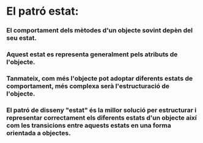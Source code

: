 <h1>El patró estat:</h1>

  <h3>El comportament dels mètodes d'un objecte sovint depèn del seu estat.</h3>
  <h3>Aquest estat es representa generalment pels atributs de l'objecte.</h3>
  <h3>Tanmateix, com més l'objecte pot adoptar diferents estats de comportament, més complexa serà l'estructuració de l'objecte.</h3>
  <h3>El patró de disseny "estat" és la millor solució per estructurar i representar correctament els diferents estats d'un objecte així com les transicions entre aquests estats en una forma orientada a objectes.</h3>
